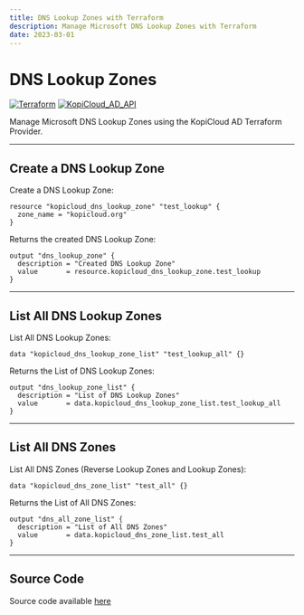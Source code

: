 ```yaml
---
title: DNS Lookup Zones with Terraform
description: Manage Microsoft DNS Lookup Zones with Terraform
date: 2023-03-01
---
```


# DNS Lookup Zones
[![Terraform](https://img.shields.io/badge/terraform-v1.3+-blue.svg)](https://www.terraform.io/downloads.html) [![KopiCloud_AD_API](https://img.shields.io/badge/kopiCloud_ad-v1.0+-blueviolet.svg)](https://www.kopicloud-ad-api.com)

Manage Microsoft DNS Lookup Zones using the KopiCloud AD Terraform Provider.

----

## Create a DNS Lookup Zone

Create a DNS Lookup Zone:

```
resource "kopicloud_dns_lookup_zone" "test_lookup" {
  zone_name = "kopicloud.org"
}
```

Returns the created DNS Lookup Zone:

```
output "dns_lookup_zone" {
  description = "Created DNS Lookup Zone"
  value       = resource.kopicloud_dns_lookup_zone.test_lookup
}
```

----

## List All DNS Lookup Zones

List All DNS Lookup Zones:

```
data "kopicloud_dns_lookup_zone_list" "test_lookup_all" {}
```

Returns the List of DNS Lookup Zones:

```
output "dns_lookup_zone_list" {
  description = "List of DNS Lookup Zones"
  value       = data.kopicloud_dns_lookup_zone_list.test_lookup_all
}
```

----

## List All DNS Zones

List All DNS Zones (Reverse Lookup Zones and Lookup Zones):

```
data "kopicloud_dns_zone_list" "test_all" {}
```

Returns the List of All DNS Zones:

```
output "dns_all_zone_list" {
  description = "List of All DNS Zones"
  value       = data.kopicloud_dns_zone_list.test_all
}
```

----

## Source Code

Source code available [here](https://github.com/KopiCloud-AD-API/terraform-kopicloud-ad-api-dns-zones)

